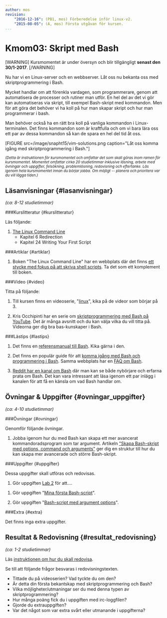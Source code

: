 ```yaml
---
author: mos
revision:
    "2016-12-16": (PB1, mos) Förberedelse inför linux-v2.
    "2015-08-05": (A, mos) Första utgåvan för kursen.
...
```

Kmom03: Skript med Bash
==================================

[WARNING]
Kursmomentet är under översyn och blir tillgängligt **senast den 30/1-2017**.
[/WARNING]

Nu har vi en Linux-server och en webbserver. Låt oss nu bekanta oss med skriptprogrammering i Bash. 

Mycket handlar om att förenkla vardagen, som programmerare, genom att automatisera de processer och rutiner man utför. En hel del av det vi gör kan automatiseras via skript, till exempel Bash-skript med kommandon. Men för att göra det behöver vi ha koll på hur man skapar skript och hur man programmerar i bash.

Man behöver också ha en rätt bra koll på vanliga kommandon i Linux-terminalen. Det finns kommandon som är kraftfulla och om vi bara lära oss ett par av dessa kommandon så kan de spara en hel del tid åt oss.

<!--more-->

[FIGURE src=/image/snapht15/vim-solutions.png caption="Låt oss komma igång med skriptprogrammering i Bash."]


<small>*(Detta är instruktionen för kursmomentet och omfattar det som skall göras inom ramen för kursmomentet. Momentet omfattar cirka 20 studietimmar inklusive läsning, arbete med övningar och uppgifter, felsökning, problemlösning, redovisning och eftertanke. Läs igenom hela kursmomentet innan du börjar jobba. Om möjligt -- planera och prioritera var du vill lägga tiden.)*</small>



Läsanvisningar  {#lasanvisningar}
---------------------------------

*(ca: 8-12 studietimmar)*


###Kurslitteratur  {#kurslitteratur}

Läs följande:

1. [The Linux Command Line](kunskap/boken-the-linux-command-line)
    * Kapitel 6 Redirection
    * Kapitel 24 Writing Your First Script



###Artiklar {#artiklar}

1. Boken "The Linux Command Line" har en webbplats där det finns [ett stycke med fokus på att skriva shell scripts](http://linuxcommand.org/lc3_writing_shell_scripts.php). Ta det som ett komplement till boken.




###Video  {#video}

Titta på följande:

1. Till kursen finns en videoserie, "[linux](https://www.youtube.com/playlist?list=PLKtP9l5q3ce_AGc9pBgaXFEQGjyFJe7XJ)", kika på de videor som börjar på 3.

1. Kris Occhipinti har en serie om [skriptprogrammering med Bash på YouTube](https://www.youtube.com/playlist?list=PLcUid3OP_4OXOUqYTDGjq-iEwtBf-3l2E). Det är många avsnitt och du kan välja vilka du vill titta på. Videorna ger dig bra bas-kunskaper i Bash.



###Lästips {#lastips}

1. Det finns en [referensmanual till Bash](http://www.gnu.org/software/bash/manual/bashref.html). Kika gärna i den.

1. Det finns en populär guide för att [komma igång med Bash och programmering i Bash](http://mywiki.wooledge.org/BashGuide). Samma webbplats har en [FAQ om Bash](http://mywiki.wooledge.org/BashFAQ).

1. [Reddit har en kanal om Bash](https://www.reddit.com/r/bash/) där man kan se både nybörjare och erfarna prata om Bash. Det kan vara intressant att läsa igenom ett par inlägg i kanalen för att få en känsla om vad Bash handlar om.



Övningar & Uppgifter  {#ovningar_uppgifter}
-------------------------------------------

*(ca: 4-10 studietimmar)*



###Övningar {#ovningar}

Genomför följande övningar.

1. Jobba igenom hur du med Bash kan skapa ett mer avancerat kommandoradsprogram som tar argument. Artikeln ["Skapa Bash-skript med options, command och arguments"](kunskap/skapa-bash-skript-med-options-command-och-arguments) ger dig en struktur till hur du kan skapa mer avancerade och större Bash-skript.



###Uppgifter {#uppgifter}

Dessa uppgifter skall utföras och redovisas.

1. Gör uppgiften [Lab 2](uppgifter/XXX) för att....

<!--
1. Gör uppgiften "[Hitta saker i en loggfil med Unix-kommandon](uppgift/hitta-saker-i-en-loggfil-med-unix-kommandon)".
-->

1. Gör uppgiften "[Mina första Bash-script](uppgift/mina-forsta-bash-script)".

1. Gör uppgiften "[Bash-script med argument options](uppgift/XXX)".



###Extra {#extra}

Det finns inga extra uppgifter.



Resultat & Redovisning  {#resultat_redovisning}
-----------------------------------------------

*(ca: 1-2 studietimmar)*

Läs [instruktionen om hur du skall redovisa](kurser/linux-v2/redovisa).

Se till att följande frågor besvaras i redovisningstexten.

* Tittade du på videoserien? Vad tyckte du om den?
* Är detta din första bekantskap med skriptprogrammering och Bash?
* Vilka möjligheter/utmaningar ser du med denna typen av skriptprogrammering?
* Hur många poäng fick du i uppgiften med irc-loggfilen?
* Gjorde du extrauppgiften?
* Var det något som var extra svårt eller utmanande i uppgifterna?
 
